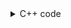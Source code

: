 <details><summary>C++ code</summary>

Runtime: `6 ms`, faster than `54.67%`.<br>
Memory Usage: `8.7 MB`, less than `6.37%`.

![](assets/20221130085844.png)

</details>
